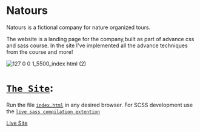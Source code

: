 # Natours
Natours is a fictional company for nature organized tours.

The website is a landing page for the company,built as part of advance css and sass course.
In the site I've implemented all the advance techniques from the course and more!

![127 0 0 1_5500_index html (2)](https://user-images.githubusercontent.com/97041347/175780210-413e4945-8fbd-40f7-ba79-cb5921769d60.png)

# [`The Site`](index.html):
Run the file [`index.html`](index.html) in any desired browser.
For SCSS development use the [`live sass compilation extention`](https://marketplace.visualstudio.com/items?itemName=ritwickdey.live-sass)

[Live Site](https://tarmon329.github.io/Natours/)
